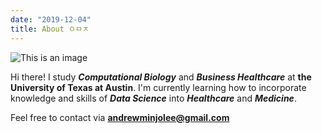 ```yaml
---
date: "2019-12-04"
title: About ㅇㅁㅈ
---
```


![This is an image](/img/profilepicture.png)


Hi there! I study ***Computational Biology*** and ***Business Healthcare*** at **the University of Texas at Austin**. I'm currently learning how to incorporate knowledge and skills of ***Data Science*** into ***Healthcare*** and ***Medicine***. 




Feel free to contact via **andrewminjolee@gmail.com**

